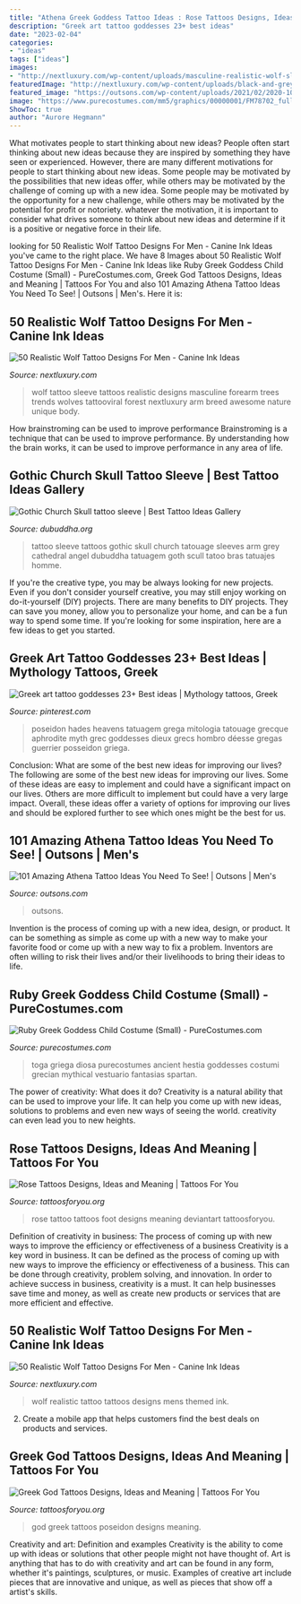 ```yaml
---
title: "Athena Greek Goddess Tattoo Ideas : Rose Tattoos Designs, Ideas And Meaning"
description: "Greek art tattoo goddesses 23+ best ideas"
date: "2023-02-04"
categories:
- "ideas"
tags: ["ideas"]
images:
- "http://nextluxury.com/wp-content/uploads/masculine-realistic-wolf-sleeve-tattoo-designs-for-men.jpg"
featuredImage: "http://nextluxury.com/wp-content/uploads/black-and-grey-ink-shaded-mens-realistic-wolf-themed-back-tattoos.jpg"
featured_image: "https://outsons.com/wp-content/uploads/2021/02/2020-10-08-06.22.24-2414990673671163740_athenatattoo-819x1024.jpg"
image: "https://www.purecostumes.com/mm5/graphics/00000001/FM78702_full_1.jpg"
ShowToc: true
author: "Aurore Hegmann"
---
```



What motivates people to start thinking about new ideas?
People often start thinking about new ideas because they are inspired by something they have seen or experienced. However, there are many different motivations for people to start thinking about new ideas. Some people may be motivated by the possibilities that new ideas offer, while others may be motivated by the challenge of coming up with a new idea. Some people may be motivated by the opportunity for a new challenge, while others may be motivated by the potential for profit or notoriety. whatever the motivation, it is important to consider what drives someone to think about new ideas and determine if it is a positive or negative force in their life.

	

		
looking for 50 Realistic Wolf Tattoo Designs For Men - Canine Ink Ideas you've came to the right place. We have 8 Images about 50 Realistic Wolf Tattoo Designs For Men - Canine Ink Ideas like Ruby Greek Goddess Child Costume (Small) - PureCostumes.com, Greek God Tattoos Designs, Ideas and Meaning | Tattoos For You and also 101 Amazing Athena Tattoo Ideas You Need To See! | Outsons | Men&#039;s. Here it is:
		
    
## 50 Realistic Wolf Tattoo Designs For Men - Canine Ink Ideas

<img loading=lazy src="http://nextluxury.com/wp-content/uploads/masculine-realistic-wolf-sleeve-tattoo-designs-for-men.jpg" onerror="this.onerror=null;this.src='https://tse3.mm.bing.net/th?id=OIP.1gEihsMWfrnhU8Th-lRULwHaHa&amp;pid=15.1';" alt="50 Realistic Wolf Tattoo Designs For Men - Canine Ink Ideas">

_Source: nextluxury.com_

>wolf tattoo sleeve tattoos realistic designs masculine forearm trees trends wolves tattooviral forest nextluxury arm breed awesome nature unique body. 

	

How brainstroming can be used to improve performance
Brainstroming is a technique that can be used to improve performance. By understanding how the brain works, it can be used to improve performance in any area of life.

    
## Gothic Church Skull Tattoo Sleeve | Best Tattoo Ideas Gallery

<img loading=lazy src="http://www.dubuddha.org/wp-content/uploads/2015/02/Gothic-Church-Scull-tattoo-sleeve.jpg" onerror="this.onerror=null;this.src='https://tse1.mm.bing.net/th?id=OIP.bLvCqgl7X5DIDNvqL1DMOAAAAA&amp;pid=15.1';" alt="Gothic Church Skull tattoo sleeve | Best Tattoo Ideas Gallery">

_Source: dubuddha.org_

>tattoo sleeve tattoos gothic skull church tatouage sleeves arm grey cathedral angel dubuddha tatuagem goth scull tatoo bras tatuajes homme. 

	

If you're the creative type, you may be always looking for new projects. Even if you don't consider yourself creative, you may still enjoy working on do-it-yourself (DIY) projects. There are many benefits to DIY projects. They can save you money, allow you to personalize your home, and can be a fun way to spend some time. If you're looking for some inspiration, here are a few ideas to get you started.

    
## Greek Art Tattoo Goddesses 23+ Best Ideas | Mythology Tattoos, Greek

<img loading=lazy src="https://i.pinimg.com/736x/42/8c/c1/428cc1671b4516135a204d3b51765105.jpg" onerror="this.onerror=null;this.src='https://tse3.mm.bing.net/th?id=OIP.WYsddOq7Xqn4fLsl59xAAwAAAA&amp;pid=15.1';" alt="Greek art tattoo goddesses 23+ Best ideas | Mythology tattoos, Greek">

_Source: pinterest.com_

>poseidon hades heavens tatuagem grega mitologia tatouage grecque aphrodite myth grec goddesses dieux grecs hombro déesse gregas guerrier posseidon griega. 

	

Conclusion: What are some of the best new ideas for improving our lives?
The following are some of the best new ideas for improving our lives. Some of these ideas are easy to implement and could have a significant impact on our lives. Others are more difficult to implement but could have a very large impact. Overall, these ideas offer a variety of options for improving our lives and should be explored further to see which ones might be the best for us.

    
## 101 Amazing Athena Tattoo Ideas You Need To See! | Outsons | Men&#039;s

<img loading=lazy src="https://outsons.com/wp-content/uploads/2021/02/2020-10-08-06.22.24-2414990673671163740_athenatattoo-819x1024.jpg" onerror="this.onerror=null;this.src='https://tse2.mm.bing.net/th?id=OIP.DL7MpMq0svbea3qt8tWS9wHaJQ&amp;pid=15.1';" alt="101 Amazing Athena Tattoo Ideas You Need To See! | Outsons | Men&#039;s">

_Source: outsons.com_

>outsons. 

	

Invention is the process of coming up with a new idea, design, or product. It can be something as simple as come up with a new way to make your favorite food or come up with a new way to fix a problem. Inventors are often willing to risk their lives and/or their livelihoods to bring their ideas to life.

    
## Ruby Greek Goddess Child Costume (Small) - PureCostumes.com

<img loading=lazy src="https://www.purecostumes.com/mm5/graphics/00000001/FM78702_full_1.jpg" onerror="this.onerror=null;this.src='https://tse1.mm.bing.net/th?id=OIP.vcQre3PvO7jbaCwuHyBZHwHaLO&amp;pid=15.1';" alt="Ruby Greek Goddess Child Costume (Small) - PureCostumes.com">

_Source: purecostumes.com_

>toga griega diosa purecostumes ancient hestia goddesses costumi grecian mythical vestuario fantasias spartan. 

	

The power of creativity: What does it do?
Creativity is a natural ability that can be used to improve your life. It can help you come up with new ideas, solutions to problems and even new ways of seeing the world. creativity can even lead you to new heights.

    
## Rose Tattoos Designs, Ideas And Meaning | Tattoos For You

<img loading=lazy src="http://www.tattoosforyou.org/wp-content/uploads/2013/09/Foot-Rose-Tattoos.jpg" onerror="this.onerror=null;this.src='https://tse2.mm.bing.net/th?id=OIP.zhwoMiixCb_43H_AGr7bjgHaKX&amp;pid=15.1';" alt="Rose Tattoos Designs, Ideas and Meaning | Tattoos For You">

_Source: tattoosforyou.org_

>rose tattoo tattoos foot designs meaning deviantart tattoosforyou. 

	

Definition of creativity in business: The process of coming up with new ways to improve the efficiency or effectiveness of a business
Creativity is a key word in business. It can be defined as the process of coming up with new ways to improve the efficiency or effectiveness of a business. This can be done through creativity, problem solving, and innovation. 
In order to achieve success in business, creativity is a must. It can help businesses save time and money, as well as create new products or services that are more efficient and effective.

    
## 50 Realistic Wolf Tattoo Designs For Men - Canine Ink Ideas

<img loading=lazy src="http://nextluxury.com/wp-content/uploads/black-and-grey-ink-shaded-mens-realistic-wolf-themed-back-tattoos.jpg" onerror="this.onerror=null;this.src='https://tse3.mm.bing.net/th?id=OIP.I1Y6ZvbUxhKQBkqaMAJOEgHaFj&amp;pid=15.1';" alt="50 Realistic Wolf Tattoo Designs For Men - Canine Ink Ideas">

_Source: nextluxury.com_

>wolf realistic tattoo tattoos designs mens themed ink. 

	

2. Create a mobile app that helps customers find the best deals on products and services.

    
## Greek God Tattoos Designs, Ideas And Meaning | Tattoos For You

<img loading=lazy src="https://www.tattoosforyou.org/wp-content/uploads/2016/03/Greek-God-Tattoos-Poseidon.jpg" onerror="this.onerror=null;this.src='https://tse2.mm.bing.net/th?id=OIP.b_oWyZP7LRzCcWHLSx88eQHaHa&amp;pid=15.1';" alt="Greek God Tattoos Designs, Ideas and Meaning | Tattoos For You">

_Source: tattoosforyou.org_

>god greek tattoos poseidon designs meaning. 

	

Creativity and art: Definition and examples
Creativity is the ability to come up with ideas or solutions that other people might not have thought of. Art is anything that has to do with creativity and art can be found in any form, whether it's paintings, sculptures, or music. Examples of creative art include pieces that are innovative and unique, as well as pieces that show off a artist's skills.


